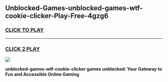 
## Unblocked-Games-unblocked-games-wtf-cookie-clicker-Play-Free-4gzg6
<h3>
<a href="https://premium76.site?title=unblocked-games-wtf-cookie-clicker&ref=18A">CLICK TO PLAY</a></h3>
<hr>

<h3>
<a href="https://premium76.site?title=unblocked-games-wtf-cookie-clicker&ref=18A">CLICK 2 PLAY</a>
  
</h3>

<a href="https://premium76.site?title=unblocked-games-wtf-cookie-clicker&ref=18A"><img src="https://clearcache.store/games.png"></a>


**unblocked-games-wtf-cookie-clicker games unblocked: Your Gateway to Fun and Accessible Online Gaming**
